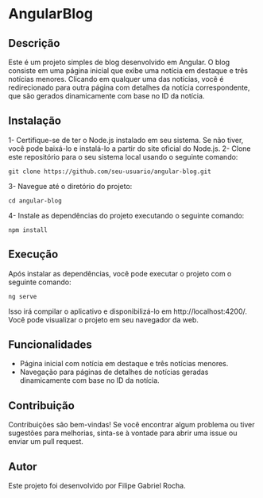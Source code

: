 # AngularBlog

## Descrição
Este é um projeto simples de blog desenvolvido em Angular. O blog consiste em uma página inicial que exibe uma notícia em destaque e três notícias menores. Clicando em qualquer uma das notícias, você é redirecionado para outra página com detalhes da notícia correspondente, que são gerados dinamicamente com base no ID da notícia.

## Instalação
1- Certifique-se de ter o Node.js instalado em seu sistema. Se não tiver, você pode baixá-lo e instalá-lo a partir do site oficial do Node.js.
2- Clone este repositório para o seu sistema local usando o seguinte comando:
```
git clone https://github.com/seu-usuario/angular-blog.git
```
3- Navegue até o diretório do projeto:
```
cd angular-blog
```
4- Instale as dependências do projeto executando o seguinte comando:
```
npm install
```
## Execução
Após instalar as dependências, você pode executar o projeto com o seguinte comando:
```
ng serve
```
Isso irá compilar o aplicativo e disponibilizá-lo em http://localhost:4200/. Você pode visualizar o projeto em seu navegador da web.

## Funcionalidades
 - Página inicial com notícia em destaque e três notícias menores.
 - Navegação para páginas de detalhes de notícias geradas dinamicamente com base no ID da notícia.

## Contribuição
Contribuições são bem-vindas! Se você encontrar algum problema ou tiver sugestões para melhorias, sinta-se à vontade para abrir uma issue ou enviar um pull request.

## Autor
Este projeto foi desenvolvido por Filipe Gabriel Rocha.
